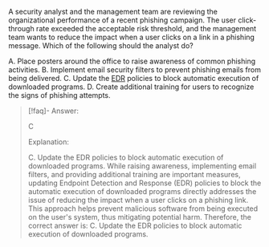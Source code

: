 
A security analyst and the management team are reviewing the organizational performance of a recent phishing campaign. The user click-through rate exceeded the acceptable risk threshold, and the management team wants to reduce the impact when a user clicks on a link in a phishing message. Which of the following should the analyst do?

A. Place posters around the office to raise awareness of common phishing activities. 
B. Implement email security filters to prevent phishing emails from being delivered. 
C. Update the [EDR](../../../Glossary/EDR.md) policies to block automatic execution of downloaded programs. 
D. Create additional training for users to recognize the signs of phishing attempts.

> [!faq]- Answer: 
> 
> C
> 
> Explanation:
> 
> C. Update the EDR policies to block automatic execution of downloaded programs. While raising awareness, implementing email filters, and providing additional training are important measures, updating Endpoint Detection and Response (EDR) policies to block the automatic execution of downloaded programs directly addresses the issue of reducing the impact when a user clicks on a phishing link. This approach helps prevent malicious software from being executed on the user's system, thus mitigating potential harm. Therefore, the correct answer is: C. Update the EDR policies to block automatic execution of downloaded programs.

